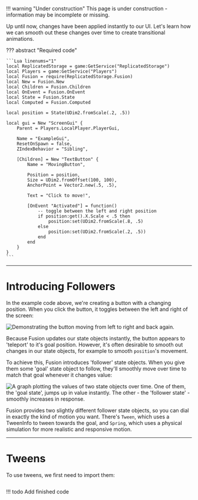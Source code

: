 !!! warning "Under construction"
	This page is under construction - information may be incomplete or missing.

Up until now, changes have been applied instantly to our UI. Let's learn how we
can smooth out these changes over time to create transitional animations.

??? abstract "Required code"

	```Lua linenums="1"
	local ReplicatedStorage = game:GetService("ReplicatedStorage")
	local Players = game:GetService("Players")
	local Fusion = require(ReplicatedStorage.Fusion)
	local New = Fusion.New
	local Children = Fusion.Children
	local OnEvent = Fusion.OnEvent
	local State = Fusion.State
	local Computed = Fusion.Computed

	local position = State(UDim2.fromScale(.2, .5))

	local gui = New "ScreenGui" {
		Parent = Players.LocalPlayer.PlayerGui,

		Name = "ExampleGui",
		ResetOnSpawn = false,
		ZIndexBehavior = "Sibling",

		[Children] = New "TextButton" {
			Name = "MovingButton",

			Position = position,
			Size = UDim2.fromOffset(100, 100),
			AnchorPoint = Vector2.new(.5, .5),

			Text = "Click to move!",

			[OnEvent "Activated"] = function()
				-- toggle between the left and right position
				if position:get().X.Scale < .5 then
					position:set(UDim2.fromScale(.8, .5)
				else
					position:set(UDim2.fromScale(.2, .5))
				end
			end
		}
	}
	```

-----

# Introducing Followers

In the example code above, we're creating a button with a changing position.
When you click the button, it toggles between the left and right of the screen:

![Demonstrating the button moving from left to right and back again.](MovingButton.png)

Because Fusion updates our state objects instantly, the button appears to
'teleport' to it's goal position. However, it's often desirable to smooth out
changes in our state objects, for example to smooth `position`'s movement.

To achieve this, Fusion introduces 'follower' state objects. When you give them
some 'goal' state object to follow, they'll smoothly move over time to match
that goal whenever it changes value:

![A graph plotting the values of two state objects over time. One of them, the 'goal state', jumps up in value instantly. The other - the 'follower state' - smoothly increases in response.](FollowerGraph.png)

Fusion provides two slightly different follower state objects, so you can dial
in exactly the kind of motion you want. There's `Tween`, which
uses a TweenInfo to tween towards the goal, and `Spring`, which uses a physical
simulation for more realistic and responsive motion.

-----

# Tweens

To use tweens, we first need to import them:

```Lua linenums="1"

```

!!! todo
	Add finished code
